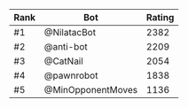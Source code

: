 Rank|Bot|Rating
---|---|---
#1|@NilatacBot|2382
#2|@anti-bot|2209
#3|@CatNail|2054
#4|@pawnrobot|1838
#5|@MinOpponentMoves|1136
